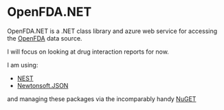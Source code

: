 # OpenFDA.NET

OpenFDA.NET is a .NET class library and azure web service for accessing the [OpenFDA](https://open.fda.gov) data source. 

I will focus on looking at drug interaction reports for now. 

I am using: 
  * [NEST](https://github.com/elasticsearch/elasticsearch-net/tree/master/src/Nest#nest-)
  * [Newtonsoft.JSON](http://www.newtonsoft.com/json)

and managing these packages via the incomparably handy [NuGET](https://nuget.org)

